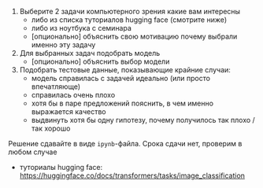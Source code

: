 1. Выберите 2 задачи компьютерного зрения какие вам интересны
    - либо из списка туториалов hugging face (смотрите ниже)
    - либо из ноутбука с семинара
    - [опционально] объяснить свою мотивацию почему выбрали именно эту задачу
2. Для выбранных задач подобрать модель
    - [опционально] объяснить выбор модели
3. Подобрать тестовые данные, показывающие крайние случаи:
    - модель справилась с задачей идеально (или просто впечатляюще)
    - справилась очень плохо
    - хотя бы в паре предложений пояснить, в чем именно выражается качество
    - выдвинуть хотя бы одну гипотезу, почему получилось так плохо / так хорошо

Решение сдавайте в виде `ipynb`-файла. Срока сдачи нет, проверим в любом случае

- туториалы hugging face: https://huggingface.co/docs/transformers/tasks/image_classification